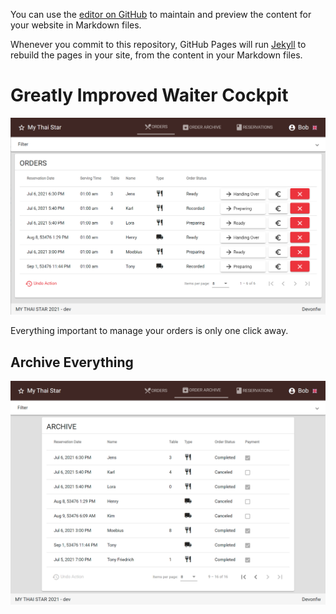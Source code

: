 
You can use the [editor on GitHub](https://github.com/Exonaut/TeamBlobfish/edit/gh-pages/index.md) to maintain and preview the content for your website in Markdown files.

Whenever you commit to this repository, GitHub Pages will run [Jekyll](https://jekyllrb.com/) to rebuild the pages in your site, from the content in your Markdown files.

# Greatly Improved Waiter Cockpit

![Waiter Cockpit](https://raw.githubusercontent.com/Exonaut/TeamBlobfish/gh-pages/order_cockpit.png)

Everything important to manage your orders is only one click away.

## Archive Everything

![Archive](https://raw.githubusercontent.com/Exonaut/TeamBlobfish/gh-pages/order_archive.png)
